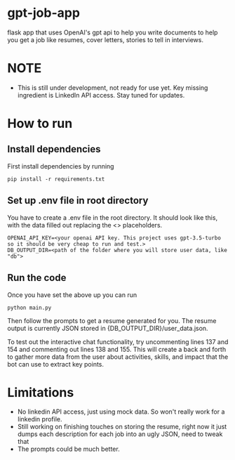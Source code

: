 # gpt-job-app
flask app that uses OpenAI's gpt api to help you write documents to help you get a job like resumes, cover letters, stories to tell in interviews.

# NOTE
- This is still under development, not ready for use yet. Key missing ingredient is LinkedIn API access. Stay tuned for updates.

# How to run

## Install dependencies
First install dependencies by running
```
pip install -r requirements.txt
```

## Set up .env file in root directory
You have to create a .env file in the root directory. It should look like this, with the data filled out replacing the <> placeholders.

```
OPENAI_API_KEY=<your openai API key. This project uses gpt-3.5-turbo so it should be very cheap to run and test.>
DB_OUTPUT_DIR=<path of the folder where you will store user data, like "db">
```

## Run the code
Once you have set the above up you can run
```
python main.py
```

Then follow the prompts to get a resume generated for you. The resume output is currently JSON stored in {DB_OUTPUT_DIR}/user_data.json.

To test out the interactive chat functionality, try uncommenting lines 137 and 154 and commenting out lines 138 and 155. This will create a back and forth to gather more data from the user about activities, skills, and impact that the bot can use to extract key points.

# Limitations

- No linkedin API access, just using mock data. So won't really work for a linkedin profile.
- Still working on finishing touches on storing the resume, right now it just dumps each description for each job into an ugly JSON, need to tweak that
- The prompts could be much better.
